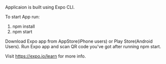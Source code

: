Applicaion is built using Expo CLI.

To start App run:

1. npm install
2. npm start

Download Expo app from AppStore(iPhone users) or Play Store(Android Users). 
Run Expo app and scan QR code you've got after running npm start.

Visit https://expo.io/learn for more info.
